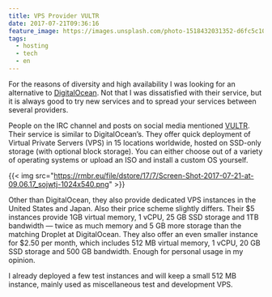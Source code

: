```yaml
---
title: VPS Provider VULTR
date: 2017-07-21T09:36:16
feature_image: https://images.unsplash.com/photo-1518432031352-d6fc5c10da5a?ixlib=rb-0.3.5&q=80&fm=jpg&crop=entropy&cs=tinysrgb&w=1080&fit=max&ixid=eyJhcHBfaWQiOjExNzczfQ&s=2ac2a0ba9c4b41180fa2038665684948
tags:
  - hosting
  - tech
  - en
---
```


For the reasons of diversity and high availability I was looking for an alternative to [DigitalOcean](https://digitalocean.com). Not that I was dissatisfied with their service, but it is always good to try new services and to spread your services between several providers.

People on the IRC channel and posts on social media mentioned [VULTR](http://www.vultr.com/?ref=7149844). Their service is similar to DigitalOcean’s. They offer quick deployment of Virtual Private Servers (VPS) in 15 locations worldwide, hosted on SSD-only storage (with optional block storage). You can either choose out of a variety of operating systems or upload an ISO and install a custom OS yourself.

{{< img src="https://rmbr.eu/file/dstore/17/7/Screen-Shot-2017-07-21-at-09.06.17_sojwtj-1024x540.png" >}}

Other than DigitalOcean, they also provide dedicated VPS instances in the United States and Japan. Also their price scheme slightly differs. Their $5 instances provide 1GB virtual memory, 1 vCPU, 25 GB SSD storage and 1TB bandwidth — twice as much memory and 5 GB more storage than the matching Droplet at DigitalOcean. They also offer an even smaller instance for $2.50 per month, which includes 512 MB virtual memory, 1 vCPU, 20 GB SSD storage and 500 GB bandwidth. Enough for personal usage in my opinion.

I already deployed a few test instances and will keep a small 512 MB instance, mainly used as miscellaneous test and development VPS.
